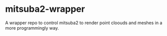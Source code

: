 # mitsuba2-wrapper
A wrapper repo to control mitsuba2 to render point cloouds and meshes in a more programmingly way.
